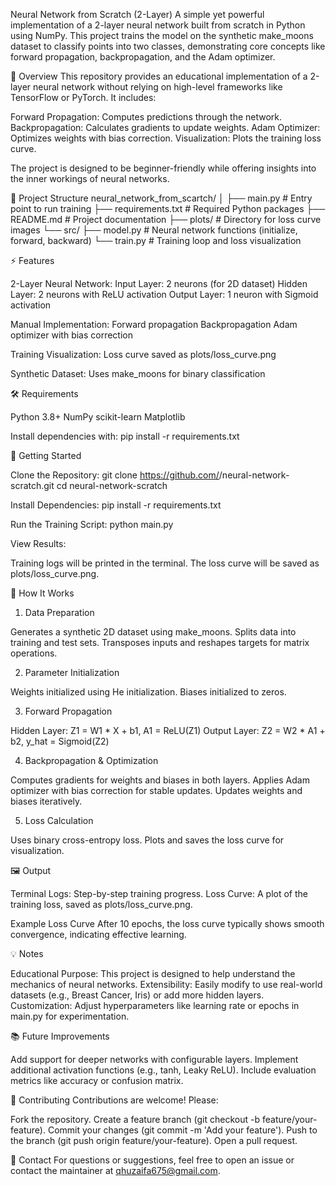 Neural Network from Scratch (2-Layer)
A simple yet powerful implementation of a 2-layer neural network built from scratch in Python using NumPy. This project trains the model on the synthetic make_moons dataset to classify points into two classes, demonstrating core concepts like forward propagation, backpropagation, and the Adam optimizer.

📖 Overview
This repository provides an educational implementation of a 2-layer neural network without relying on high-level frameworks like TensorFlow or PyTorch. It includes:

Forward Propagation: Computes predictions through the network.
Backpropagation: Calculates gradients to update weights.
Adam Optimizer: Optimizes weights with bias correction.
Visualization: Plots the training loss curve.

The project is designed to be beginner-friendly while offering insights into the inner workings of neural networks.

📂 Project Structure
neural_network_from_scartch/
│
├── main.py                  # Entry point to run training
├── requirements.txt         # Required Python packages
├── README.md                # Project documentation
├── plots/                   # Directory for loss curve images
└── src/
    ├── model.py             # Neural network functions (initialize, forward, backward)
    └── train.py             # Training loop and loss visualization


⚡ Features

2-Layer Neural Network:
Input Layer: 2 neurons (for 2D dataset)
Hidden Layer: 2 neurons with ReLU activation
Output Layer: 1 neuron with Sigmoid activation


Manual Implementation:
Forward propagation
Backpropagation
Adam optimizer with bias correction


Training Visualization:
Loss curve saved as plots/loss_curve.png


Synthetic Dataset:
Uses make_moons for binary classification




🛠️ Requirements

Python 3.8+
NumPy
scikit-learn
Matplotlib

Install dependencies with:
pip install -r requirements.txt


🚀 Getting Started

Clone the Repository:
git clone https://github.com/<your-username>/neural-network-scratch.git
cd neural-network-scratch


Install Dependencies:
pip install -r requirements.txt


Run the Training Script:
python main.py


View Results:

Training logs will be printed in the terminal.
The loss curve will be saved as plots/loss_curve.png.




🧠 How It Works
1. Data Preparation

Generates a synthetic 2D dataset using make_moons.
Splits data into training and test sets.
Transposes inputs and reshapes targets for matrix operations.

2. Parameter Initialization

Weights initialized using He initialization.
Biases initialized to zeros.

3. Forward Propagation

Hidden Layer: Z1 = W1 * X + b1, A1 = ReLU(Z1)
Output Layer: Z2 = W2 * A1 + b2, y_hat = Sigmoid(Z2)

4. Backpropagation & Optimization

Computes gradients for weights and biases in both layers.
Applies Adam optimizer with bias correction for stable updates.
Updates weights and biases iteratively.

5. Loss Calculation

Uses binary cross-entropy loss.
Plots and saves the loss curve for visualization.


🖼️ Output

Terminal Logs: Step-by-step training progress.
Loss Curve: A plot of the training loss, saved as plots/loss_curve.png.

Example Loss Curve
After 10 epochs, the loss curve typically shows smooth convergence, indicating effective learning.


💡 Notes

Educational Purpose: This project is designed to help understand the mechanics of neural networks.
Extensibility: Easily modify to use real-world datasets (e.g., Breast Cancer, Iris) or add more hidden layers.
Customization: Adjust hyperparameters like learning rate or epochs in main.py for experimentation.


📚 Future Improvements

Add support for deeper networks with configurable layers.
Implement additional activation functions (e.g., tanh, Leaky ReLU).
Include evaluation metrics like accuracy or confusion matrix.


🤝 Contributing
Contributions are welcome! Please:

Fork the repository.
Create a feature branch (git checkout -b feature/your-feature).
Commit your changes (git commit -m 'Add your feature').
Push to the branch (git push origin feature/your-feature).
Open a pull request.


📧 Contact
For questions or suggestions, feel free to open an issue or contact the maintainer at <qhuzaifa675@gmail.com>.

